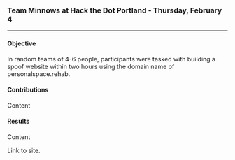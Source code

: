 ### Team Minnows at Hack the Dot Portland - Thursday, February 4
***

#### Objective

In random teams of 4-6 people, participants were tasked with building a spoof website within two hours using the domain name of personalspace.rehab. 

#### Contributions

Content

#### Results

Content

Link to site.



